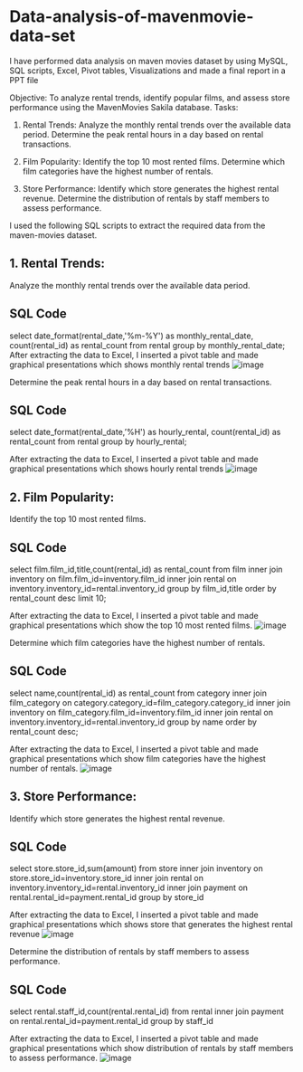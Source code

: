 # Data-analysis-of-mavenmovie-data-set
I have performed data analysis on maven movies dataset by using MySQL, SQL scripts, Excel, Pivot tables, Visualizations and made a final report in a PPT file

Objective: To analyze rental trends, identify popular films, and assess store performance using the MavenMovies Sakila database.
Tasks:
1. Rental Trends:
Analyze the monthly rental trends over the available data period.
Determine the peak rental hours in a day based on rental transactions.

2. Film Popularity:	
Identify the top 10 most rented films.
Determine which film categories have the highest number of rentals.

3. Store Performance:
Identify which store generates the highest rental revenue.
Determine the distribution of rentals by staff members to assess performance.

I used the following SQL scripts to extract the required data from the maven-movies dataset.

## 1. Rental Trends:

Analyze the monthly rental trends over the available data period.

## SQL Code
select date_format(rental_date,'%m-%Y') as monthly_rental_date, count(rental_id) as rental_count from rental group by monthly_rental_date;
After extracting the data to Excel, I inserted a pivot table and made graphical presentations which shows monthly rental trends
![image](https://github.com/user-attachments/assets/7e714010-fa21-4120-96b4-6a9ceda5b676)

Determine the peak rental hours in a day based on rental transactions.

## SQL Code
select date_format(rental_date,’%H') as hourly_rental, count(rental_id) as rental_count from rental group by hourly_rental;

After extracting the data to Excel, I inserted a pivot table and made graphical presentations which shows hourly rental trends
![image](https://github.com/user-attachments/assets/a6ec0d99-c3f6-4e6e-9fb9-475e6e9b21a9)

## 2. Film Popularity:	

Identify the top 10 most rented films.

## SQL Code
select film.film_id,title,count(rental_id) as rental_count from film
inner join inventory on film.film_id=inventory.film_id
inner join rental
on inventory.inventory_id=rental.inventory_id
group by film_id,title
order by rental_count desc limit 10;

After extracting the data to Excel, I inserted a pivot table and made graphical presentations which show the top 10 most rented films.
![image](https://github.com/user-attachments/assets/9eeac2dc-a3c3-4a99-8cca-bed361b83f5f)



Determine which film categories have the highest number of rentals.

## SQL Code
select name,count(rental_id) as rental_count from category
inner join film_category
on category.category_id=film_category.category_id
inner join inventory
on film_category.film_id=inventory.film_id
inner join rental
on inventory.inventory_id=rental.inventory_id
group by name
order by rental_count desc;

After extracting the data to Excel, I inserted a pivot table and made graphical presentations which show film categories have the highest number of rentals.
![image](https://github.com/user-attachments/assets/6c70ec1e-b3be-4b8a-a030-171d74df93ce)


## 3. Store Performance:

Identify which store generates the highest rental revenue.

## SQL Code
select store.store_id,sum(amount) from store
inner join inventory
on store.store_id=inventory.store_id
inner join rental
on inventory.inventory_id=rental.inventory_id
inner join payment
on rental.rental_id=payment.rental_id
group by store_id


After extracting the data to Excel, I inserted a pivot table and made graphical presentations which shows store that generates the highest rental revenue
![image](https://github.com/user-attachments/assets/cfdd8769-1e2c-4c5b-9c76-3e5dad0cf883)


Determine the distribution of rentals by staff members to assess performance.

## SQL Code
select rental.staff_id,count(rental.rental_id) from rental
inner join payment
on rental.rental_id=payment.rental_id
group by staff_id



After extracting the data to Excel, I inserted a pivot table and made graphical presentations which show  distribution of rentals by staff members to assess performance.
![image](https://github.com/user-attachments/assets/6c416ea7-65b9-4b49-973b-cc819dd4cfef)












